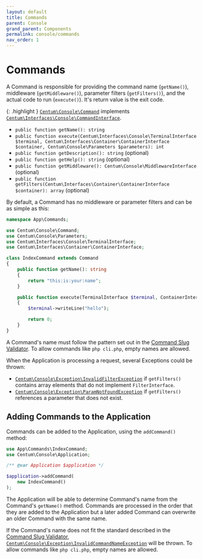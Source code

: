 ```yaml
---
layout: default
title: Commands
parent: Console
grand_parent: Components
permalink: console/commands
nav_order: 1
---
```




# Commands

A Command is responsible for providing the command name (`getName()`), middleware (`getMiddleware()`), parameter filters (`getFilters()`), and the actual code to run (`execute()`).
It's return value is the exit code.

{: .highlight }
[`Centum\Console\Command`](https://github.com/SidRoberts/centum/blob/development/src/Console/Command.php) implements [`Centum\Interfaces\Console\CommandInterface`](https://github.com/SidRoberts/centum/blob/development/src/Interfaces/Console/CommandInterface.php).

- `public function getName(): string`
- `public function execute(Centum\Interfaces\Console\TerminalInterface $terminal, Centum\Interfaces\Container\ContainerInterface $container, Centum\Console\Parameters $parameters): int`
- `public function getDescription(): string` (optional)
- `public function getHelp(): string` (optional)
- `public function getMiddleware(): Centum\Console\MiddlewareInterface` (optional)
- `public function getFilters(Centum\Interfaces\Container\ContainerInterface $container): array` (optional)

By default, a Command has no middleware or parameter filters and can be as simple as this:

```php
namespace App\Commands;

use Centum\Console\Command;
use Centum\Console\Parameters;
use Centum\Interfaces\Console\TerminalInterface;
use Centum\Interfaces\Container\ContainerInterface;

class IndexCommand extends Command
{
    public function getName(): string
    {
        return "this:is:your:name";
    }

    public function execute(TerminalInterface $terminal, ContainerInterface $container, Parameters $parameters): int
    {
        $terminal->writeLine("hello");

        return 0;
    }
}
```

A Command's name must follow the pattern set out in the [Command Slug Validator](https://github.com/SidRoberts/centum/blob/development/src/Validator/CommandSlug.php).
To allow commands like `php cli.php`, empty names are allowed.

When the Application is processing a request, several Exceptions could be thrown:

- [`Centum\Console\Exception\InvalidFilterException`](https://github.com/SidRoberts/centum/blob/development/src/Console/Exception/InvalidFilterException.php) if `getFilters()` contains array elements that do not implement `FilterInterface`.
- [`Centum\Console\Exception\ParamNotFoundException`](https://github.com/SidRoberts/centum/blob/development/src/Console/Exception/ParamNotFoundException.php) if `getFilters()` references a parameter that does not exist.



## Adding Commands to the Application

Commands can be added to the Application, using the `addCommand()` method:

```php
use App\Commands\IndexCommand;
use Centum\Console\Application;

/** @var Application $application */

$application->addCommand(
    new IndexCommand()
);
```

The Application will be able to determine Command's name from the Command's `getName()` method.
Commands are processed in the order that they are added to the Application but a later added Command can overwrite an older Command with the same name.

If the Command's name does not fit the standard described in the [Command Slug Validator](https://github.com/SidRoberts/centum/blob/development/src/Validator/CommandSlug.php), [`Centum\Console\Exception\InvalidCommandNameException`](https://github.com/SidRoberts/centum/blob/development/src/Console/Exception/InvalidCommandNameException.php) will be thrown.
To allow commands like `php cli.php`, empty names are allowed.
